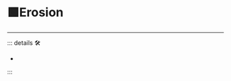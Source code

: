 # 🟩<ekos>Erosion</ekos>

---

<!-- =================================================== -->
<!-- =================================================== -->
<!-- =================================================== -->
<!-- =================================================== -->
<!-- =================================================== -->
::: details 🛠

-

:::
